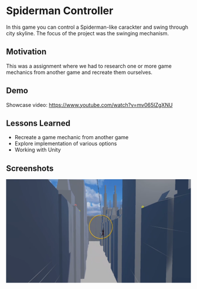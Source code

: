 # Spiderman Controller

In this game you can control a 
Spiderman-like carackter and swing through city skyline. 
The focus of the project was the swinging mechanism.

## Motivation

This was a assignment where we had to research one or more game mechanics from another game and recreate them ourselves.

## Demo

Showcase video: https://www.youtube.com/watch?v=mv065IZgXNU
## Lessons Learned

- Recreate a game mechanic from another game
- Explore implementation of various options
- Working with Unity

## Screenshots

![Gameplay](https://raw.githubusercontent.com/Monogenesis/Spiderman-Controller/main/screenshots/gameplay.png)

  
